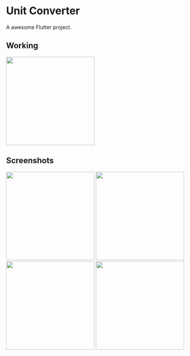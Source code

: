 # Unit Converter

A awesome Flutter project.
 
## Working 

<img src="https://user-images.githubusercontent.com/24780524/49364063-5190a380-f709-11e8-91ce-c1d8c682d52e.gif" width="240" />

## Screenshots

<img src="https://user-images.githubusercontent.com/24780524/49364298-fca15d00-f709-11e8-9f9a-769b54403af0.png" width="240" />

<img src="https://user-images.githubusercontent.com/24780524/49364299-fca15d00-f709-11e8-9d6a-c82e4a5b7f09.png" width="240" />

<img src="https://user-images.githubusercontent.com/24780524/49364300-fd39f380-f709-11e8-854a-2ead20b2bca8.png" width="240" />

<img src="https://user-images.githubusercontent.com/24780524/49364301-fd39f380-f709-11e8-90be-718f628fd2f2.png" width="240" />

